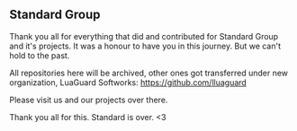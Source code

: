 ## Standard Group

Thank you all for everything that did and contributed for Standard Group and it's projects.
It was a honour to have you in this journey. But we can't hold to the past. 

All repositories here will be archived, other ones got transferred under new organization, LuaGuard Softworks: https://github.com/lluaguard

Please visit us and our projects over there.

Thank you all for this. 
Standard is over. <3

